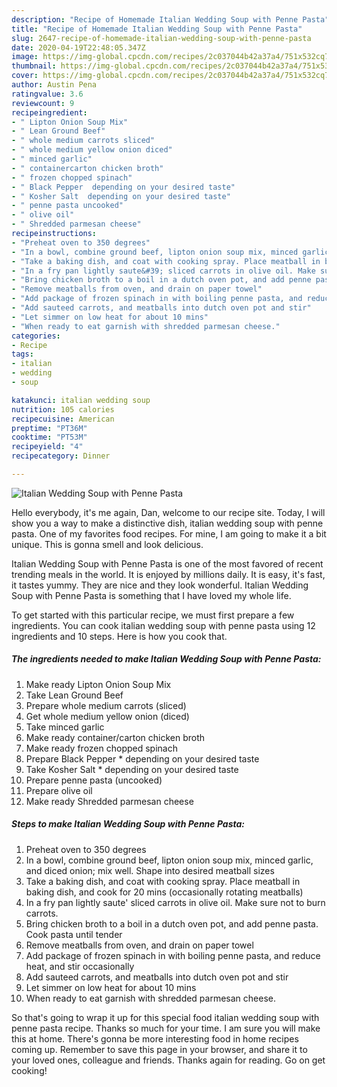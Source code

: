 ```yaml
---
description: "Recipe of Homemade Italian Wedding Soup with Penne Pasta"
title: "Recipe of Homemade Italian Wedding Soup with Penne Pasta"
slug: 2647-recipe-of-homemade-italian-wedding-soup-with-penne-pasta
date: 2020-04-19T22:48:05.347Z
image: https://img-global.cpcdn.com/recipes/2c037044b42a37a4/751x532cq70/italian-wedding-soup-with-penne-pasta-recipe-main-photo.jpg
thumbnail: https://img-global.cpcdn.com/recipes/2c037044b42a37a4/751x532cq70/italian-wedding-soup-with-penne-pasta-recipe-main-photo.jpg
cover: https://img-global.cpcdn.com/recipes/2c037044b42a37a4/751x532cq70/italian-wedding-soup-with-penne-pasta-recipe-main-photo.jpg
author: Austin Pena
ratingvalue: 3.6
reviewcount: 9
recipeingredient:
- " Lipton Onion Soup Mix"
- " Lean Ground Beef"
- " whole medium carrots sliced"
- " whole medium yellow onion diced"
- " minced garlic"
- " containercarton chicken broth"
- " frozen chopped spinach"
- " Black Pepper  depending on your desired taste"
- " Kosher Salt  depending on your desired taste"
- " penne pasta uncooked"
- " olive oil"
- " Shredded parmesan cheese"
recipeinstructions:
- "Preheat oven to 350 degrees"
- "In a bowl, combine ground beef, lipton onion soup mix, minced garlic, and diced onion; mix well. Shape into desired meatball sizes"
- "Take a baking dish, and coat with cooking spray. Place meatball in baking dish, and cook for 20 mins (occasionally rotating meatballs)"
- "In a fry pan lightly saute&#39; sliced carrots in olive oil. Make sure not to burn carrots."
- "Bring chicken broth to a boil in a dutch oven pot, and add penne pasta. Cook pasta until tender"
- "Remove meatballs from oven, and drain on paper towel"
- "Add package of frozen spinach in with boiling penne pasta, and reduce heat, and stir occasionally"
- "Add sauteed carrots, and meatballs into dutch oven pot and stir"
- "Let simmer on low heat for about 10 mins"
- "When ready to eat garnish with shredded parmesan cheese."
categories:
- Recipe
tags:
- italian
- wedding
- soup

katakunci: italian wedding soup 
nutrition: 105 calories
recipecuisine: American
preptime: "PT36M"
cooktime: "PT53M"
recipeyield: "4"
recipecategory: Dinner

---
```



![Italian Wedding Soup with Penne Pasta](https://img-global.cpcdn.com/recipes/2c037044b42a37a4/751x532cq70/italian-wedding-soup-with-penne-pasta-recipe-main-photo.jpg)

Hello everybody, it's me again, Dan, welcome to our recipe site. Today, I will show you a way to make a distinctive dish, italian wedding soup with penne pasta. One of my favorites food recipes. For mine, I am going to make it a bit unique. This is gonna smell and look delicious.

Italian Wedding Soup with Penne Pasta is one of the most favored of recent trending meals in the world. It is enjoyed by millions daily. It is easy, it's fast, it tastes yummy. They are nice and they look wonderful. Italian Wedding Soup with Penne Pasta is something that I have loved my whole life.




To get started with this particular recipe, we must first prepare a few ingredients. You can cook italian wedding soup with penne pasta using 12 ingredients and 10 steps. Here is how you cook that.

<!--inarticleads1-->

##### The ingredients needed to make Italian Wedding Soup with Penne Pasta:

1. Make ready  Lipton Onion Soup Mix
1. Take  Lean Ground Beef
1. Prepare  whole medium carrots (sliced)
1. Get  whole medium yellow onion (diced)
1. Take  minced garlic
1. Make ready  container/carton chicken broth
1. Make ready  frozen chopped spinach
1. Prepare  Black Pepper * depending on your desired taste
1. Take  Kosher Salt * depending on your desired taste
1. Prepare  penne pasta (uncooked)
1. Prepare  olive oil
1. Make ready  Shredded parmesan cheese




<!--inarticleads2-->

##### Steps to make Italian Wedding Soup with Penne Pasta:

1. Preheat oven to 350 degrees
1. In a bowl, combine ground beef, lipton onion soup mix, minced garlic, and diced onion; mix well. Shape into desired meatball sizes
1. Take a baking dish, and coat with cooking spray. Place meatball in baking dish, and cook for 20 mins (occasionally rotating meatballs)
1. In a fry pan lightly saute&#39; sliced carrots in olive oil. Make sure not to burn carrots.
1. Bring chicken broth to a boil in a dutch oven pot, and add penne pasta. Cook pasta until tender
1. Remove meatballs from oven, and drain on paper towel
1. Add package of frozen spinach in with boiling penne pasta, and reduce heat, and stir occasionally
1. Add sauteed carrots, and meatballs into dutch oven pot and stir
1. Let simmer on low heat for about 10 mins
1. When ready to eat garnish with shredded parmesan cheese.




So that's going to wrap it up for this special food italian wedding soup with penne pasta recipe. Thanks so much for your time. I am sure you will make this at home. There's gonna be more interesting food in home recipes coming up. Remember to save this page in your browser, and share it to your loved ones, colleague and friends. Thanks again for reading. Go on get cooking!

